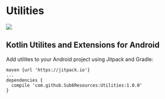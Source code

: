 # Utilities
[![](https://jitpack.io/v/Sub6Resources/Utilities.svg)](https://jitpack.io/#Sub6Resources/Utilities)
## Kotlin Utilites and Extensions for Android
Add utilites to your Android project using Jitpack and Gradle:

    maven {url 'https://jitpack.io'}
    ...
    dependencies {
      compile 'com.github.Sub6Resources:Utilities:1.0.0'
    }
